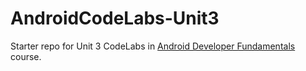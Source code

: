 # AndroidCodeLabs-Unit3
Starter repo for Unit 3 CodeLabs in [Android Developer Fundamentals](https://developer.android.com/courses/fundamentals-training/overview-v2) course.